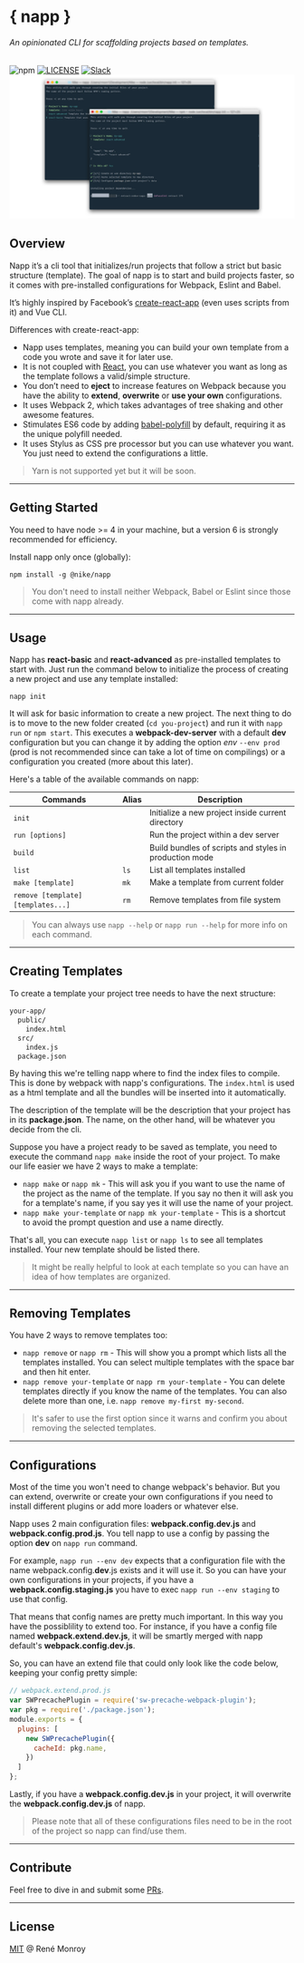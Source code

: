 # { napp }
###### An opinionated CLI for scaffolding projects based on templates.
![npm](https://img.shields.io/badge/version-0.1.0-blue.svg?style=flat-square)
[![LICENSE](https://img.shields.io/badge/license-MIT-blue.svg?style=flat-square)](https://bitbucket.nike.com/users/rmonr1/repos/napp/browse/LICENSE)
[![Slack](https://img.shields.io/badge/chat-Slack-f35584.svg?style=flat-square)](https://nikecdt.slack.com/messages/napp)
![napp init](./assets/napp-init.jpg)

## Overview
Napp it’s a cli tool that initializes/run projects that follow a strict but basic structure (template). The goal of napp is to start and build projects faster, so it comes with pre-installed configurations for Webpack, Eslint and Babel.

It’s highly inspired by Facebook’s [create-react-app](https://github.com/facebookincubator/create-react-app) (even uses scripts from it) and Vue CLI.

Differences with create-react-app:

* Napp uses templates, meaning you can build your own template from a code you wrote and save it for later use.
* It is not coupled with [React](https://facebook.github.io/react/), you can use whatever you want as long as the template follows a valid/simple structure.
* You don’t need to **eject** to increase features on Webpack because you have the ability to **extend**, **overwrite** or **use your own** configurations.
* It uses Webpack 2, which takes advantages of tree shaking and other awesome features.
* Stimulates ES6 code by adding [babel-polyfill](https://babeljs.io/docs/usage/polyfill/) by default, requiring it as the unique polyfill needed.
* It uses Stylus as CSS pre processor but you can use whatever you want. You just need to extend the configurations a little.
> Yarn is not supported yet but it will be soon.
-----------------------

## Getting Started
You need to have node >= 4 in your machine, but a version 6 is strongly recommended for efficiency.

Install napp only once (globally):
```
npm install -g @nike/napp
```
> You don't need to install neither Webpack, Babel or Eslint since those come with napp already.
-----------------------

## Usage
Napp has **react-basic** and **react-advanced** as pre-installed templates to start with. Just run the command below to initialize the process of creating a new project and use any template installed:
```
napp init
```
It will ask for basic information to create a new project. The next thing to do is to move to the new folder created (`cd you-project`) and run it with `napp run` or `npm start`.
This executes a **webpack-dev-server** with a default **dev** configuration but you can change it by adding the option *env* `--env prod` (prod is not recommended since can take a lot of time on compilings) or a configuration you created (more about this later).

Here's a table of the available commands on napp:

| Commands                           | Alias     | Description                                             |
| ---------------------------------- | --------- | ------------------------------------------------------- |
| `init`                             |           | Initialize a new project inside current directory       |
| `run [options]`                    |           | Run the project within a dev server                     |
| `build`                            |           | Build bundles of scripts and styles in production mode  |
| `list`                             | `ls`      | List all templates installed                            |
| `make [template]`                  | `mk`      | Make a template from current folder                     |
| `remove [template] [templates...]` | `rm`      | Remove templates from file system                       |
> You can always use `napp --help` or `napp run --help` for more info on each command.
-----------------------

## Creating Templates
To create a template your project tree needs to have the next structure:
```
your-app/
  public/
    index.html
  src/
    index.js
  package.json
```
By having this we're telling napp where to find the index files to compile. This is done by webpack with napp's configurations. The `index.html` is used as a html template and all the bundles will be inserted into it automatically.

The description of the template will be the description that your project has in its **package.json**. The name, on the other hand, will be whatever you decide from the cli.

Suppose you have a project ready to be saved as template, you need to execute the command `napp make` inside the root of your project. To make our life easier we have 2 ways to make a template:
* `napp make` or `napp mk` - This will ask you if you want to use the name of the project as the name of the template. If you say no then it will ask you for a template's name, if you say yes it will use the name of your project.
* `napp make your-template` or `napp mk your-template` - This is a shortcut to avoid the prompt question and use a name directly.

That's all, you can execute `napp list` or `napp ls` to see all templates installed. Your new template should be listed there.

> It might be really helpful to look at each template so you can have an idea of how templates are organized.
-----------------------

## Removing Templates
You have 2 ways to remove templates too:
* `napp remove` or `napp rm` - This will show you a prompt which lists all the templates installed. You can select multiple templates with the space bar and then hit enter.
* `napp remove your-template` or `napp rm your-template` - You can delete templates directly if you know the name of the templates. You can also delete more than one, i.e. `napp remove my-first my-second`.
> It's safer to use the first option since it warns and confirm you about removing the selected templates.
-----------------------

## Configurations
Most of the time you won't need to change webpack's behavior. But you can extend, overwrite or create your own configurations if you need to install different plugins or add more loaders or whatever else.

Napp uses 2 main configuration files: **webpack.config.dev.js** and **webpack.config.prod.js**. You tell napp to use a config by passing the option **dev** on `napp run` command.

For example, `napp run --env dev` expects that a configuration file with the name webpack.config.**dev**.js exists and it will use it. So you can have your own configurations in your projects, if you have a **webpack.config.staging.js** you have to exec `napp run --env staging` to use that config.

That means that config names are pretty much important. In this way you have the possiblility to extend too. For instance, if you have a config file named **webpack.extend.dev.js**, it will be smartly merged with napp default's **webpack.config.dev.js**.

So, you can have an extend file that could only look like the code below, keeping your config pretty simple:
```javascript
// webpack.extend.prod.js
var SWPrecachePlugin = require('sw-precache-webpack-plugin');
var pkg = require('./package.json');
module.exports = {
  plugins: [
    new SWPrecachePlugin({
      cacheId: pkg.name,
    })
  ]
};
```

Lastly, if you have a **webpack.config.dev.js** in your project, it will overwrite the **webpack.config.dev.js** of napp.
> Please note that all of these configurations files need to be in the root of the project so napp can find/use them.
-----------------------

## Contribute
Feel free to dive in and submit some [PRs](https://bitbucket.nike.com/users/rmonr1/repos/napp/pull-requests).

-----------------------

## License
[MIT](https://bitbucket.nike.com/users/rmonr1/repos/napp/browse/LICENSE) @ René Monroy

